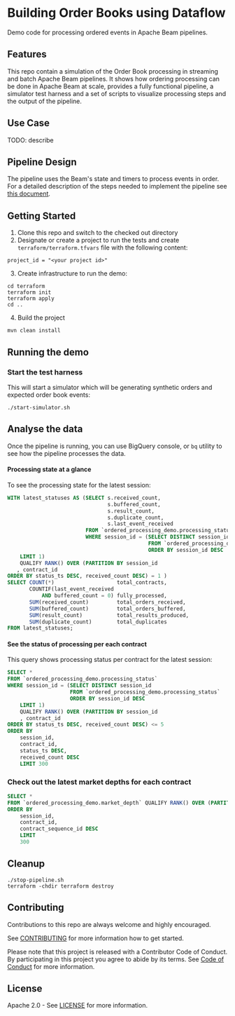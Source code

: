 # Building Order Books using Dataflow

[//]: # ([![Open in Cloud Shell]&#40;https://gstatic.com/cloudssh/images/open-btn.svg&#41;]&#40;https://ssh.cloud.google.com/cloudshell/editor?cloudshell_git_repo=GITHUB_URL&#41;)

Demo code for processing ordered events in Apache Beam pipelines.

## Features

This repo contain a simulation of the Order Book processing in streaming and batch Apache Beam
pipelines.
It shows how ordering processing can be done in Apache Beam at scale, provides a fully functional
pipeline, a simulator test harness and a set of scripts to visualize processing steps and the output
of the pipeline.

## Use Case

TODO: describe

## Pipeline Design

The pipeline uses the Beam's state and timers to process events in order. For a detailed description
of the steps needed to implement the pipeline see [this document](docs/PipelineDesign.md).

## Getting Started

1. Clone this repo and switch to the checked out directory
2. Designate or create a project to run the tests and create `terraform/terraform.tfvars` file with
   the following content:

```text
project_id = "<your project id>"
```

3. Create infrastructure to run the demo:

```shell
cd terraform
terraform init
terraform apply
cd ..
```

4. Build the project

```shell
mvn clean install
```

## Running the demo

### Start the test harness

This will start a simulator which will be generating synthetic orders and expected order book
events:

```shell
./start-simulator.sh
```

## Analyse the data

Once the pipeline is running, you can use BigQuery console, or `bq` utility to see how the pipeline
processes the data.

#### Processing state at a glance

To see the processing state for the latest session:

```sql
WITH latest_statuses AS (SELECT s.received_count,
                                s.buffered_count,
                                s.result_count,
                                s.duplicate_count,
                                s.last_event_received
                         FROM `ordered_processing_demo.processing_status` s
                         WHERE session_id = (SELECT DISTINCT session_id
                                             FROM `ordered_processing_demo.processing_status`
                                             ORDER BY session_id DESC
    LIMIT 1)
    QUALIFY RANK() OVER (PARTITION BY session_id
   , contract_id
ORDER BY status_ts DESC, received_count DESC) = 1 )
SELECT COUNT(*)                    total_contracts,
       COUNTIF(last_event_received
           AND buffered_count = 0) fully_processed,
       SUM(received_count)         total_orders_received,
       SUM(buffered_count)         total_orders_buffered,
       SUM(result_count)           total_results_produced,
       SUM(duplicate_count)        total_duplicates
FROM latest_statuses;
```

#### See the status of processing per each contract

This query shows processing status per contract for the latest session:

```sql
SELECT *
FROM `ordered_processing_demo.processing_status`
WHERE session_id = (SELECT DISTINCT session_id
                    FROM `ordered_processing_demo.processing_status`
                    ORDER BY session_id DESC
    LIMIT 1)
    QUALIFY RANK() OVER (PARTITION BY session_id
    , contract_id
ORDER BY status_ts DESC, received_count DESC) <= 5
ORDER BY
    session_id,
    contract_id,
    status_ts DESC,
    received_count DESC
    LIMIT 300
```

### Check out the latest market depths for each contract

```sql
SELECT *
FROM `ordered_processing_demo.market_depth` QUALIFY RANK() OVER (PARTITION BY session_id, contract_id ORDER BY session_id, contract_sequence_id DESC) <= 5
ORDER BY
    session_id,
    contract_id,
    contract_sequence_id DESC
    LIMIT
    300
```

## Cleanup

```shell
./stop-pipeline.sh
terraform -chdir terraform destroy 
```

## Contributing

Contributions to this repo are always welcome and highly encouraged.

See [CONTRIBUTING](CONTRIBUTING.md) for more information how to get started.

Please note that this project is released with a Contributor Code of Conduct. By participating in
this project you agree to abide by its terms. See [Code of Conduct](CODE_OF_CONDUCT.md) for more
information.

## License

Apache 2.0 - See [LICENSE](LICENSE) for more information.